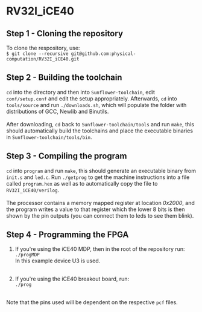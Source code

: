 # RV32I_iCE40

## Step 1 - Cloning the repository
To clone the respository, use: <br >
 `$ git clone --recursive git@github.com:physical-computation/RV32I_iCE40.git`<br >

## Step 2 - Building the toolchain
`cd` into the directory and then into `Sunflower-toolchain`, edit `conf/setup.conf` and edit the setup appropriately. Afterwards, `cd` into `tools/source` and run `./downloads.sh`, which will populate the folder with distributions of GCC, Newlib and Binutils.<br><br>
After downloading, `cd` back to `Sunflower-toolchain/tools` and run `make`, this should automatically build the toolchains and place the executable binaries in `Sunflower-toolchain/tools/bin`.

## Step 3 - Compiling the program
 `cd` into `program` and run `make`, this should generate an executable binary from `init.s` and `led.c`. Run `./getprog` to get the machine instructions into a file called `program.hex` as well as to automatically copy the file to `RV32I_iCE40/verilog`.<br><br>
 The processor contains a memory mapped register at location *0x2000*, and the program writes a value to that register which the lower 8 bits is then shown by the pin outputs (you can connect them to leds to see them blink).
 
## Step 4 - Programming the FPGA
1. If you're using the iCE40 MDP, then in the root of the repository run:<br>
`./progMDP`<br>
In this example device U3 is used.<br><br>

2. If you're using the iCE40 breakout board, run:<br>
`./prog`<br><br>

Note that the pins used will be dependent on the respective `pcf` files.
